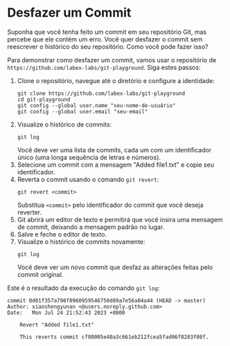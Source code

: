 # Desfazer um Commit

Suponha que você tenha feito um commit em seu repositório Git, mas percebe que ele contém um erro. Você quer desfazer o commit sem reescrever o histórico do seu repositório. Como você pode fazer isso?

Para demonstrar como desfazer um commit, vamos usar o repositório de `https://github.com/labex-labs/git-playground`. Siga estes passos:

1. Clone o repositório, navegue até o diretório e configure a identidade:
   ```
   git clone https://github.com/labex-labs/git-playground
   cd git-playground
   git config --global user.name "seu-nome-de-usuário"
   git config --global user.email "seu-email"
   ```
2. Visualize o histórico de commits:
   ```
   git log
   ```
   Você deve ver uma lista de commits, cada um com um identificador único (uma longa sequência de letras e números).
3. Selecione um commit com a mensagem "Added file1.txt" e copie seu identificador.
4. Reverta o commit usando o comando `git revert`:
   ```
   git revert <commit>
   ```
   Substitua `<commit>` pelo identificador do commit que você deseja reverter.
5. Git abrirá um editor de texto e permitirá que você insira uma mensagem de commit, deixando a mensagem padrão no lugar.
6. Salve e feche o editor de texto.
7. Visualize o histórico de commits novamente:
   ```
   git log
   ```
   Você deve ver um novo commit que desfaz as alterações feitas pelo commit original.

Este é o resultado da execução do comando `git log`:

```
commit 0d01f357a798f8960959546750d89a7e56a04a44 (HEAD -> master)
Author: xiaoshengyunan <@users.noreply.github.com>
Date:   Mon Jul 24 21:52:43 2023 +0800

    Revert "Added file1.txt"

    This reverts commit cf80005e40a3c661eb212fcea5fad06f8283f08f.
```
